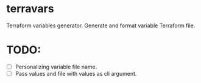 # terravars
Terraform variables generator.
Generate and format variable Terraform file.


# TODO:
- [ ] Personalizing variable file name.
- [ ] Pass values and file with values as cli argument.
